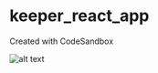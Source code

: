 # keeper_react_app
Created with CodeSandbox


![alt text](https://user-images.githubusercontent.com/59287619/91945790-a0bf9a00-ed1c-11ea-9d8a-1a16779b2997.png)
